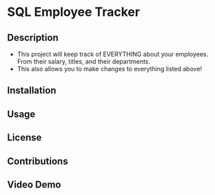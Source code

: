 # SQL Employee Tracker

## Description
- This project will keep track of EVERYTHING about your employees. From their salary, titles, and their departments.
- This also allows you to make changes to everything listed above!

## Installation

## Usage

## License

## Contributions

## Video Demo